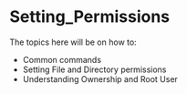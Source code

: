 # Setting_Permissions

The topics here will be on how to:  

  - Common commands
  - Setting File and Directory permissions
  - Understanding Ownership and Root User
